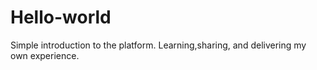 # Hello-world
Simple introduction to the platform. Learning,sharing, and delivering my own experience. 
